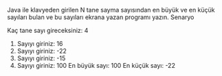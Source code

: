 Java ile klavyeden girilen N tane sayma sayısından en büyük ve en küçük sayıları bulan ve bu sayıları ekrana yazan programı yazın.
Senaryo

Kaç tane sayı gireceksiniz: 4
1. Sayıyı giriniz: 16
2. Sayıyı giriniz: -22
3. Sayıyı giriniz: -15
4. Sayıyı giriniz: 100
En büyük sayı: 100
En küçük sayı: -22
